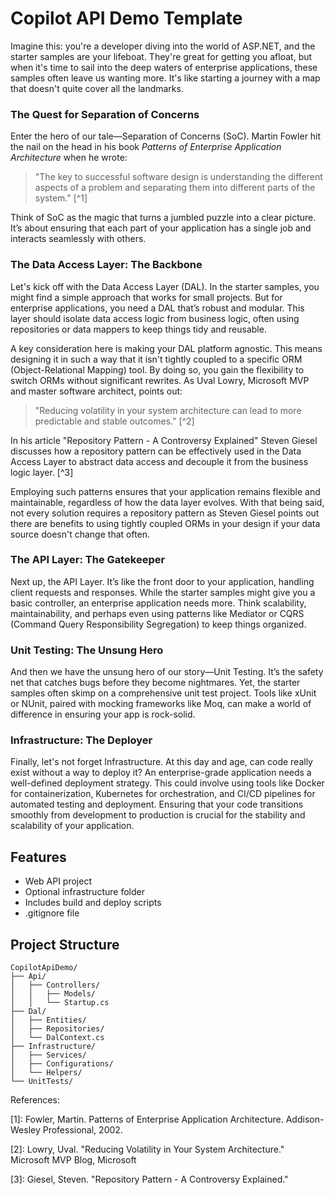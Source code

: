 # Copilot API Demo Template

Imagine this: you're a developer diving into the world of ASP.NET, and the starter samples are your lifeboat. They're great for getting you afloat, but when it's time to sail into the deep waters of enterprise applications, these samples often leave us wanting more. It's like starting a journey with a map that doesn't quite cover all the landmarks.

### The Quest for Separation of Concerns
Enter the hero of our tale—Separation of Concerns (SoC). Martin Fowler hit the nail on the head in his book *Patterns of Enterprise Application Architecture* when he wrote:

> "The key to successful software design is understanding the different aspects of a problem and separating them into different parts of the system." [^1]

Think of SoC as the magic that turns a jumbled puzzle into a clear picture. It’s about ensuring that each part of your application has a single job and interacts seamlessly with others.

### The Data Access Layer: The Backbone
Let's kick off with the Data Access Layer (DAL). In the starter samples, you might find a simple approach that works for small projects. But for enterprise applications, you need a DAL that’s robust and modular. This layer should isolate data access logic from business logic, often using repositories or data mappers to keep things tidy and reusable.

A key consideration here is making your DAL platform agnostic. This means designing it in such a way that it isn't tightly coupled to a specific ORM (Object-Relational Mapping) tool. By doing so, you gain the flexibility to switch ORMs without significant rewrites. As Uval Lowry, Microsoft MVP and master software architect, points out:

> "Reducing volatility in your system architecture can lead to more predictable and stable outcomes." [^2]

In his article "Repository Pattern - A Controversy Explained" Steven Giesel discusses how a repository pattern can be effectively used in the Data Access Layer to abstract data access and decouple it from the business logic layer. [^3]

Employing such patterns ensures that your application remains flexible and maintainable, regardless of how the data layer evolves. With that being said, not every solution requires a repository pattern as Steven Giesel points out there are benefits to using tightly coupled ORMs in your design if your data source doesn't change that often.

### The API Layer: The Gatekeeper
Next up, the API Layer. It’s like the front door to your application, handling client requests and responses. While the starter samples might give you a basic controller, an enterprise application needs more. Think scalability, maintainability, and perhaps even using patterns like Mediator or CQRS (Command Query Responsibility Segregation) to keep things organized.

### Unit Testing: The Unsung Hero
And then we have the unsung hero of our story—Unit Testing. It’s the safety net that catches bugs before they become nightmares. Yet, the starter samples often skimp on a comprehensive unit test project. Tools like xUnit or NUnit, paired with mocking frameworks like Moq, can make a world of difference in ensuring your app is rock-solid.

### Infrastructure: The Deployer
Finally, let's not forget Infrastructure. At this day and age, can code really exist without a way to deploy it? An enterprise-grade application needs a well-defined deployment strategy. This could involve using tools like Docker for containerization, Kubernetes for orchestration, and CI/CD pipelines for automated testing and deployment. Ensuring that your code transitions smoothly from development to production is crucial for the stability and scalability of your application.

## Features

- Web API project
- Optional infrastructure folder
- Includes build and deploy scripts
- .gitignore file

## Project Structure

```pre
CopilotApiDemo/
├── Api/ 
│   ├── Controllers/ 
│   │   ├── Models/ 
│   │   └── Startup.cs 
├── Dal/ 
│   ├── Entities/ 
│   ├── Repositories/ 
│   └── DalContext.cs 
├── Infrastructure/ 
│   ├── Services/ 
│   ├── Configurations/ 
│   └── Helpers/
└── UnitTests/ 
```
References:

[1]: Fowler, Martin. Patterns of Enterprise Application Architecture. Addison-Wesley Professional, 2002.

[2]: Lowry, Uval. "Reducing Volatility in Your System Architecture." Microsoft MVP Blog, Microsoft

[3]: Giesel, Steven. "Repository Pattern - A Controversy Explained."